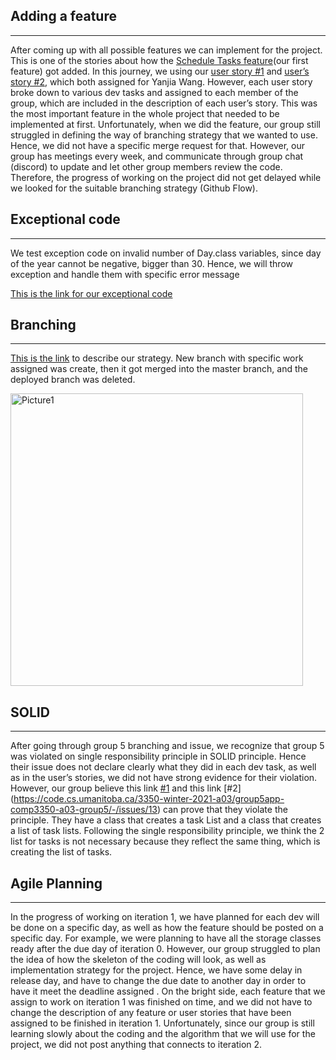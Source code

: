 ## Adding a feature
-----------------
After coming up with all possible features we can implement for the project. This is one of the stories about how the [Schedule Tasks feature](https://code.cs.umanitoba.ca/3350-winter-2021-a03/taskmonitoring-group4-comp3350-a03-winter2021/-/issues/9)(our first feature) got added. In this journey, we using our [user story #1](https://code.cs.umanitoba.ca/3350-winter-2021-a03/taskmonitoring-group4-comp3350-a03-winter2021/-/issues/3) and [user’s story #2](https://code.cs.umanitoba.ca/3350-winter-2021-a03/taskmonitoring-group4-comp3350-a03-winter2021/-/issues/4), which both assigned for Yanjia Wang. However, each user story broke down to various dev tasks and assigned to each member of the group, which are included in the description of each user’s story.
This was the most important feature in the whole project that needed to be implemented at first. Unfortunately, when we did the feature, our group still struggled in defining the way of branching strategy that we wanted to use. Hence, we did not have a specific merge request for that. However, our group has meetings every week, and communicate through group chat (discord) to update and let other group members review the code. Therefore, the progress of working on the project did not get delayed while we looked for the suitable branching strategy (Github Flow).
## Exceptional code
----------------
We test exception code on invalid number of Day.class variables, since day of the year cannot be negative, bigger than 30. Hence, we will throw exception and handle them with specific error message

[This is the link for our exceptional code](https://code.cs.umanitoba.ca/3350-winter-2021-a03/taskmonitoring-group4-comp3350-a03-winter2021/-/commit/1f61988758b1be775390783e91cba65bd6cef6c0)
## Branching
----------

[This is the link](https://code.cs.umanitoba.ca/3350-winter-2021-a03/taskmonitoring-group4-comp3350-a03-winter2021/-/blob/master/Branching.md) to describe our strategy. New branch with specific work assigned was create, then it got merged into the master branch, and the deployed branch was deleted.

<img width="468" alt="Picture1" src="https://user-images.githubusercontent.com/42950390/109312965-486dde80-780d-11eb-8715-5c5687977e2b.png">

## SOLID
----------------

After going through group 5 branching and issue, we recognize that group 5 was violated on single responsibility principle in SOLID principle. Hence their  issue does not declare clearly what they did in each dev task, as well as in the user’s stories, we did not have strong evidence for their violation. However, our group believe this link [#1](https://code.cs.umanitoba.ca/3350-winter-2021-a03/group5app-comp3350-a03-group5/-/issues/10) and this link [#2] (https://code.cs.umanitoba.ca/3350-winter-2021-a03/group5app-comp3350-a03-group5/-/issues/13) can prove that they violate the  principle. They have a class that creates a task List and a class that creates a list of task lists. Following the single responsibility principle, we think the 2 list for tasks is not necessary because they reflect the same thing, which is creating the list of tasks.
## Agile Planning
--------------
In the progress of working on iteration 1, we have planned for each dev will be done on a specific day, as well as how the feature should be posted on a specific day. For example, we were planning to have all the storage classes  ready after the due day of iteration 0. However, our group struggled to plan the idea of how the skeleton of the coding will look, as well as implementation strategy for the project. Hence, we have some delay in release day, and have to change the due date to another day in order to have it meet the deadline assigned . On the bright side, each feature that we assign to work on iteration 1 was finished on time, and we did not have to change the description of any feature or user stories that have been assigned to be finished in iteration 1. Unfortunately, since our group is still learning slowly about the coding and the algorithm that we will use for the project, we did not post anything that connects to iteration 2.
